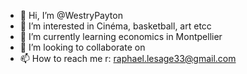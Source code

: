 - 👋 Hi, I’m @WestryPayton
- 👀 I’m interested in Cinéma, basketball, art etcc
- 🌱 I’m currently learning economics in Montpellier 
- 💞️ I’m looking to collaborate on
- 📫 How to reach me r: raphael.lesage33@gmail.com

<!---
WestryPayton/WestryPayton is a ✨ special ✨ repository because its `README.md` (this file) appears on your GitHub profile.
You can click the Preview link to take a look at your changes.
--->
